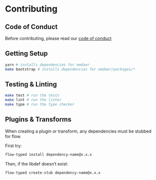 <!--
  This file was generated by emdaer

  Its template can be found at .emdaer/CONTRIBUTING.emdaer.md
-->

# Contributing

## Code of Conduct

Before contributing, please read our [code of conduct](./CODE_OF_CONDUCT.md)


## Getting Setup

```sh
yarn # installs dependencies for emdaer
make bootstrap # installs dependencies for emdaer/packages/*
```


## Testing & Linting

```sh
make test # run the tests
make lint # run the linter
make type # run the type checker
```


## Plugins & Transforms

When creating a plugin or transform, any dependencies must be stubbed for flow.

First try:

```sh
flow-typed install dependency-name@x.x.x
```

Then, if the libdef doesn&#8217;t exist:

```sh
flow-typed create-stub dependency-name@x.x.x
```


<!--emdaer-t
  - '@emdaer/transform-smartypants'
  - options: q
-->
